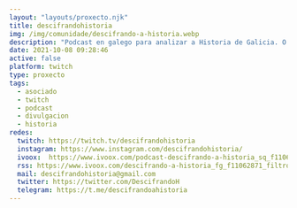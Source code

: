 ```yaml
---
layout: "layouts/proxecto.njk"
title: descifrandohistoria
img: /img/comunidade/descifrando-a-historia.webp
description: "Podcast en galego para analizar a Historia de Galicia. O principal obxectivo é contar partes da historia do pobo galego que se descoñecen ou que merecen verse desde outra perspectiva, e que así o oínte se faga a súa propia reflexión persoal. Non son curiosidades, é Historia."
date: 2021-10-08 09:28:46
active: false
platform: twitch
type: proxecto
tags:
  - asociado
  - twitch
  - podcast
  - divulgacion
  - historia
redes:
  twitch: https://twitch.tv/descifrandohistoria
  instagram: https://www.instagram.com/descifrandohistoria/
  ivoox:  https://www.ivoox.com/podcast-descifrando-a-historia_sq_f11062871_1.html
  rss: https://www.ivoox.com/descifrando-a-historia_fg_f11062871_filtro_1.xml
  mail: descifrandohistoria@gmail.com
  twitter: https://twitter.com/DescifrandoH
  telegram: https://t.me/descifrandoahistoria
---
```


